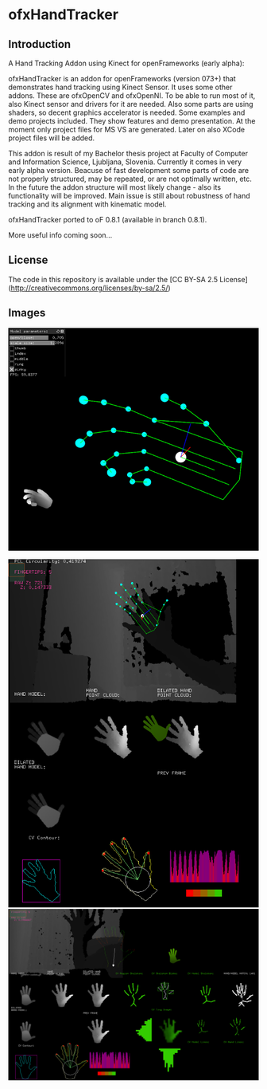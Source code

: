 ofxHandTracker
===============

Introduction
---------------
A Hand Tracking Addon using Kinect for openFrameworks (early alpha):

ofxHandTracker is an addon for openFrameworks (version 073+) that demonstrates hand tracking using Kinect Sensor.
It uses some other addons. These are ofxOpenCV and ofxOpenNI. To be able to run most of it, also Kinect sensor and drivers for it are needed. Also some parts are using shaders, so decent graphics accelerator is needed.
Some examples and demo projects included. They show features and demo presentation. At the moment only project files for MS VS are generated. Later on also XCode project files will be added.

This addon is result of my Bachelor thesis project at Faculty of Computer and Information Science, Ljubljana, Slovenia. Currently it comes in very early alpha version.
Beacuse of fast development some parts of code are not properly structured, may be repeated, or are not optimally written, etc. In the future the addon structure will most likely change - also its functionality will be improved. 
Main issue is still about robustness of hand tracking and its alignment with kinematic model. 

ofxHandTracker ported to oF 0.8.1 (available in branch 0.8.1).

More useful info coming soon...

License
--------------
The code in this repository is available under the [CC BY-SA 2.5 License] (http://creativecommons.org/licenses/by-sa/2.5/)

Images
--------------

![Hand Model example](/screens/Screenshot%202014-08-22%2023.33.28.png?raw=true "(kinect not required)")

![Tracking Features example](/screens/Screenshot%202014-08-23%2014.15.19.png?raw=true "(kinect required)")
![Tracking Features updated](/screens/Screenshot%202014-10-02%2022.19.46.png?raw=true "(kinect required)")

